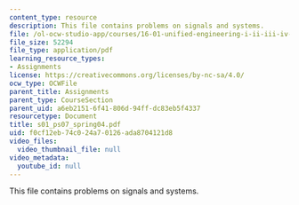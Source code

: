 ```yaml
---
content_type: resource
description: This file contains problems on signals and systems.
file: /ol-ocw-studio-app/courses/16-01-unified-engineering-i-ii-iii-iv-fall-2005-spring-2006/f0cf12eb74c024a70126ada8704121d8_s01_ps07_spring04.pdf
file_size: 52294
file_type: application/pdf
learning_resource_types:
- Assignments
license: https://creativecommons.org/licenses/by-nc-sa/4.0/
ocw_type: OCWFile
parent_title: Assignments
parent_type: CourseSection
parent_uid: a6eb2151-6f41-806d-94ff-dc83eb5f4337
resourcetype: Document
title: s01_ps07_spring04.pdf
uid: f0cf12eb-74c0-24a7-0126-ada8704121d8
video_files:
  video_thumbnail_file: null
video_metadata:
  youtube_id: null
---
```

This file contains problems on signals and systems.